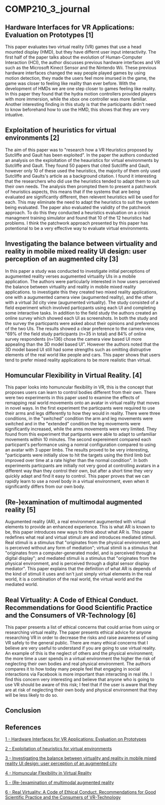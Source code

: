 # COMP210_3_journal

## Hardware Interfaces for VR Applications: Evaluation on Prototypes [1]
This paper evaluates two virtual reality (VR) games that use a head mounted display (HMD), but they have differnt user input interactivity. The first half of the paper talks about the evolution of Human-Computer Interaction (HCI), the author discusses previous hardware interfaces and VR such as the Microsoft Kinect Sensor and the Nintendo Wii. These previous hardware interfaces changed the way people played games by using motion detection, they made the users feel more imursed in the game, the game was closer to feeling like reality than ever before. With the development of HMDs we are one step closer to games feeling like reality. In this paper they found that the hydra motion controllers provided players with more immersion, while the xbox one controller was more familiar. Another interesting finding in this study is that the participants didn't need to know beforehand how to use the HMD, this shows that they  are very intuative.

## Exploitation of heuristics for virtual environments [2]
The aim of this paper was to "research how a VR Heuristics proposed by Sutcliffe and Gault has been exploited". In the paper the authors conducted an analysis on the exploitation of the heauristics for virtual environments by Sutcliffe and Gault. They found 50 papers that cited Sutcliffe and Gault, however only 10 of these used the heuristics, the majority of them only used Sutcliffe and Gaults's article as a background citation. I found it interesting that the researchers who did use the heuristics tended to adapt them to suit their own needs. The analysis then prompted them to present a patchwork of heuristics aspects, this means that if the systems that are being evaluated are significantly different, then relevent heuristics will be used for each. This may eliminate the need to adapt the heuristics to suit the system being evaluated. The paper also evaluated the validity of the patchwork approach. To do this they conducted a heuristics evaluation on a crisis managment training simulator and found that 10 of the 12 heuristics had problems. I think the patchwork approach presented by this paper has potentional to be a very effective way to evaluate virtual environments.

## Investigating the balance between virtuality and reality in mobile mixed reality UI design: user perception of an augmented city [3]
In this paper a study was conducted to investigate initial perceptions of augumented reality verses augumented virtuality UIs in a mobile application. The authors were particularly interested in how users perceived the balance between virtuality and reality in mobile mixed reality applications. to investigate this they created two mixed reality applications, one with a augumented camera view (augumented reality), and the other with a virtual 3d city view (augumented virtuality). The study consisted of a field experiment which involved particpants using each UI and completing some interactive tasks. In addition to the field study the authors created an online survey which showed each UI as screenshots. In both the study and the survey the particpants were asked about their opinions and preferences of the two UIs. The results showed a clear preference to the camera view, "69% of the field study participants (n=35 in
total) and 84% of online survey respondents (n=136) chose the camera view based UI more appealing than the 3D model based UI". However the authors noted that the 3D model based UI still had some strengths such as omitting distruptive elements of the real world like people and cars. This paper shows that users tend to prefer mixed reality applications to be more realistic than virtual.

## Homuncular Flexibility in Virtual Reality. [4]
This paper looks into homuncular flexibility in VR, this is the concept that proposes users can learn to control bodies different from their own. There were two experiments in this paper used to examine the effects of remapping real world movements onto an avatar in virtual reality that moves in novel ways. In the first experiment the particpants were required to use their arms and legs differently to how they would in reality. There were three conditions, in the "switched" condition the arm and leg movements were switched and in the "extended" condition the leg movements were significantly increased, while the arms movements were very limited. They found from this experiment that partipants were able to adapt to unfamiliar movements within 10 minutes. The second expereiment compared each particpant's performance using a nomral configuration compared to using an avatar with 3 upper limbs. The results proved to be very interesting, "participants were initially slow to hit the targets using the third limb but improved over time at a rate higher than the normal condition". In both experiments particpants are initially not very good at controlling avatars in a different way than they control their own, but after a short time they very quickly adapt and find it easy to control. This paper proves that we can rapidly learn to use a novel body in a virtual environment, even when it significantly differs from our own body.

## (Re-)examination of multimodal augmented reality [5]
Augumented reality (AR), a real environment augumented with virtual elements to provide an enhanced experience. This is what AR is known to be, this paper introduces new ways to think about what AR is. This paper redefines what real and virtual stimuli are and introduces mediated stimuli. Real stimuli is a stimulus that "originates from the physical environment, and is perceived without any form of mediation"; virtual stimili is a stimulus that "originates from a computer-generated model, and is perceived through a digital display"; and mediated stimuli is a stimulus that "originates from the physical environment, and is perceived through a digital sensor display mediator". This paper explains that the definition of what AR is depends of the kind of stimuli it uses and isn't just simply virtual elements in the real world, it is a combination of the real world, the virtual world and the mediated world.

## Real Virtuality: A Code of Ethical Conduct. Recommendations for Good Scientific Practice and the Consumers of VR-Technology [6]
This paper presents a list of ethical concerns that could arrise from using or researching virtual reality. The paper presents ethical advice for anyone researching VR in order to decrease the risks and raise awareness of using VR safely to the general public. There are many ethical concerns that I believe are very useful to understand if you are going to use virtual reality. An example of this is the neglect of others and the physical environment; the more time a user spends in a virtual environment the higher the risk of neglecting their own bodies and real physical environment. The authors compares it to how today many people feel that engaging in social interactions via Facebook is more important than interacting in real life. I find this concern very interesting and believe that anyone who is going to use VR should be aware of this risk; I feel that if the user is aware that they are at risk of neglecting their own body and physical environment that they will be less likely to do so. 

## Conclusion


## References
[1 - Hardware Interfaces for VR Applications: Evaluation on Prototypes](http://ieeexplore.ieee.org.ezproxy.falmouth.ac.uk/xpls/icp.jsp?arnumber=7363283)

[2 - Exploitation of heuristics for virtual environments](https://dl-acm-org.ezproxy.falmouth.ac.uk/citation.cfm?id=2399065)

[3 - Investigating the balance between virtuality and reality in mobile mixed reality UI design: user perception of an augmented city](https://dl-acm-org.ezproxy.falmouth.ac.uk/citation.cfm?id=2641201)

[4 - Homuncular Flexibility in Virtual Reality](http://web.b.ebscohost.com.ezproxy.falmouth.ac.uk/ehost/detail/detail?vid=0&sid=53c4d7a0-70c2-4309-b184-4b79be2d16db%40sessionmgr104&bdata=JnNpdGU9ZWhvc3QtbGl2ZQ%3d%3d#AN=102884181&db=ufh)

[5 - (Re-)examination of multimodal augmented reality](https://dl-acm-org.ezproxy.falmouth.ac.uk/citation.cfm?id=3001961)

[6 - Real Virtuality: A Code of Ethical Conduct. Recommendations for Good Scientific Practice and the Consumers of VR-Technology](http://journal.frontiersin.org/article/10.3389/frobt.2016.00003/full)




